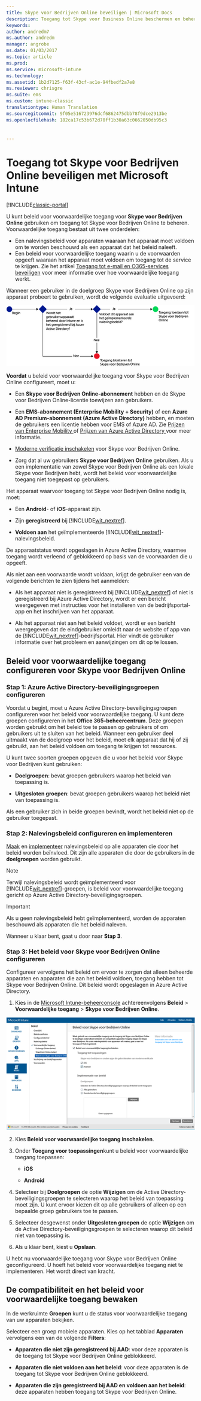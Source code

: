 ```yaml
---
title: Skype voor Bedrijven Online beveiligen | Microsoft Docs
description: Toegang tot Skype voor Business Online beschermen en beheren door gebruik te maken van voorwaardelijke toegang.
keywords: 
author: andredm7
ms.author: andredm
manager: angrobe
ms.date: 01/03/2017
ms.topic: article
ms.prod: 
ms.service: microsoft-intune
ms.technology: 
ms.assetid: 1b2d7125-f63f-43cf-ac1e-94fbedf2a7e8
ms.reviewer: chrisgre
ms.suite: ems
ms.custom: intune-classic
translationtype: Human Translation
ms.sourcegitcommit: 9f05e516723976dcf6862475dbb78f9dce2913be
ms.openlocfilehash: 182ca17c53b672d70ff1b30a63c0662050db95c3


---
```


# <a name="protect-access-to-skype-for-business-online-with-microsoft-intune"></a>Toegang tot Skype voor Bedrijven Online beveiligen met Microsoft Intune

[!INCLUDE[classic-portal](../includes/classic-portal.md)]

U kunt beleid voor voorwaardelijke toegang voor **Skype voor Bedrijven Online** gebruiken om toegang tot Skype voor Bedrijven Online te beheren.
Voorwaardelijke toegang bestaat uit twee onderdelen:
- Een nalevingsbeleid voor apparaten waaraan het apparaat moet voldoen om te worden beschouwd als een apparaat dat het beleid naleeft.
- Een beleid voor voorwaardelijke toegang waarin u de voorwaarden opgeeft waaraan het apparaat moet voldoen om toegang tot de service te krijgen.
Zie het artikel [Toegang tot e-mail en O365-services beveiligen](restrict-access-to-email-and-o365-services-with-microsoft-intune.md) voor meer informatie over hoe voorwaardelijke toegang werkt.

Wanneer een gebruiker in de doelgroep Skype voor Bedrijven Online op zijn apparaat probeert te gebruiken, wordt de volgende evaluatie uitgevoerd:

![Diagram met de beslissingspunten die worden gebruikt om te bepalen of een apparaat toegang tot Skype voor Bedrijven Online heeft of wordt geblokkeerd](../media/ConditionalAccess_SkypeforBusiness.png)

**Voordat** u beleid voor voorwaardelijke toegang voor Skype voor Bedrijven Online configureert, moet u:
- Een **Skype voor Bedrijven Online-abonnement** hebben en de Skype voor Bedrijven Online-licentie toewijzen aan gebruikers.
- Een **EMS-abonnement (Enterprise Mobility + Security)** of een **Azure AD Premium-abonnement (Azure Active Directory)** hebben, en moeten de gebruikers een licentie hebben voor EMS of Azure AD. Zie [Prijzen van Enterprise Mobility ](https://www.microsoft.com/en-us/cloud-platform/enterprise-mobility-pricing) of [Prijzen van Azure Active Directory ](https://azure.microsoft.com/en-us/pricing/details/active-directory/) voor meer informatie.

-   [Moderne verificatie inschakelen](https://docs.microsoft.com/en-us/intune/deploy-use/restrict-access-to-skype-for-business-online-with-microsoft-intune) voor Skype voor Bedrijven Online.
-  Zorg dat al uw gebruikers **Skype voor Bedrijven Online** gebruiken. Als u een implementatie van zowel Skype voor Bedrijven Online als een lokale Skype voor Bedrijven hebt, wordt het beleid voor voorwaardelijke toegang niet toegepast op gebruikers.

Het apparaat waarvoor toegang tot Skype voor Bedrijven Online nodig is, moet:

-   Een **Android**- of **iOS**-apparaat zijn.

-   Zijn **geregistreerd** bij [!INCLUDE[wit_nextref](../includes/wit_nextref_md.md)].

-   **Voldoen aan** het geïmplementeerde [!INCLUDE[wit_nextref](../includes/wit_nextref_md.md)]-nalevingsbeleid.


De apparaatstatus wordt opgeslagen in Azure Active Directory, waarmee toegang wordt verleend of geblokkeerd op basis van de voorwaarden die u opgeeft.

Als niet aan een voorwaarde wordt voldaan, krijgt de gebruiker een van de volgende berichten te zien tijdens het aanmelden:

-   Als het apparaat niet is geregistreerd bij [!INCLUDE[wit_nextref](../includes/wit_nextref_md.md)] of niet is geregistreerd bij Azure Active Directory, wordt er een bericht weergegeven met instructies voor het installeren van de bedrijfsportal-app en het inschrijven van het apparaat.

-   Als het apparaat niet aan het beleid voldoet, wordt er een bericht weergegeven dat de eindgebruiker omleidt naar de website of app van de [!INCLUDE[wit_nextref](../includes/wit_nextref_md.md)]-bedrijfsportal. Hier vindt de gebruiker informatie over het probleem en aanwijzingen om dit op te lossen.

## <a name="configure-conditional-access-for-skype-for-business-online"></a>Beleid voor voorwaardelijke toegang configureren voor Skype voor Bedrijven Online

### <a name="step-1-configure-azure-active-directory-security-groups"></a>Stap 1: Azure Active Directory-beveiligingsgroepen configureren
Voordat u begint, moet u Azure Active Directory-beveiligingsgroepen configureren voor het beleid voor voorwaardelijke toegang. U kunt deze groepen configureren in het **Office 365-beheercentrum**. Deze groepen worden gebruikt om het beleid toe te passen op gebruikers of om gebruikers uit te sluiten van het beleid. Wanneer een gebruiker deel uitmaakt van de doelgroep voor het beleid, moet elk apparaat dat hij of zij gebruikt, aan het beleid voldoen om toegang te krijgen tot resources.

U kunt twee soorten groepen opgeven die u voor het beleid voor Skype voor Bedrijven kunt gebruiken:

-   **Doelgroepen**: bevat groepen gebruikers waarop het beleid van toepassing is.

-   **Uitgesloten groepen**: bevat groepen gebruikers waarop het beleid niet van toepassing is.

Als een gebruiker zich in beide groepen bevindt, wordt het beleid niet op de gebruiker toegepast.

### <a name="step-2-configure-and-deploy-a-compliance-policy"></a>Stap 2: Nalevingsbeleid configureren en implementeren
[Maak](create-a-device-compliance-policy-in-microsoft-intune.md) en [implementeer](deploy-and-monitor-a-device-compliance-policy-in-microsoft-intune.md) nalevingsbeleid op alle apparaten die door het beleid worden beïnvloed. Dit zijn alle apparaten die door de gebruikers in de **doelgroepen** worden gebruikt.

> [!NOTE]
> Terwijl nalevingsbeleid wordt geïmplementeerd voor [!INCLUDE[wit_nextref](../includes/wit_nextref_md.md)]-groepen, is beleid voor voorwaardelijke toegang gericht op Azure Active Directory-beveiligingsgroepen.


> [!IMPORTANT]
> Als u geen nalevingsbeleid hebt geïmplementeerd, worden de apparaten beschouwd als apparaten die het beleid naleven.

Wanneer u klaar bent, gaat u door naar **Stap 3**.

### <a name="step-3-configure-the-skype-for-business-online-policy"></a>Stap 3: Het beleid voor Skype voor Bedrijven Online configureren
Configureer vervolgens het beleid om ervoor te zorgen dat alleen beheerde apparaten en apparaten die aan het beleid voldoen, toegang hebben tot Skype voor Bedrijven Online. Dit beleid wordt opgeslagen in Azure Active Directory.

1.  Kies in de [Microsoft Intune-beheerconsole](https://manage.microsoft.com) achtereenvolgens **Beleid** > **Voorwaardelijke toegang** > **Skype voor Bedrijven Online**.

  ![Schermafbeelding van de pagina met voorwaardelijk beleid voor Skype voor Bedrijven Online](./media/conditional_access_SFBPolicy.png)

2.  Kies **Beleid voor voorwaardelijke toegang inschakelen**.

3.  Onder **Toegang voor toepassingen**kunt u beleid voor voorwaardelijke toegang toepassen:

    -   **iOS**

    -   **Android**

4.  Selecteer bij **Doelgroepen** de optie **Wijzigen** om de Active Directory-beveiligingsgroepen te selecteren waarop het beleid van toepassing moet zijn. U kunt ervoor kiezen dit op alle gebruikers of alleen op een bepaalde groep gebruikers toe te passen.

5.  Selecteer desgewenst onder **Uitgesloten groepen** de optie **Wijzigen** om de Active Directory-beveiligingsgroepen te selecteren waarop dit beleid niet van toepassing is.

6.  Als u klaar bent, kiest u **Opslaan**.

U hebt nu voorwaardelijke toegang voor Skype voor Bedrijven Online geconfigureerd. U hoeft het beleid voor voorwaardelijke toegang niet te implementeren. Het wordt direct van kracht.


## <a name="monitor-the-compliance-and-conditional-access-policies"></a>De compatibiliteit en het beleid voor voorwaardelijke toegang bewaken
In de werkruimte **Groepen** kunt u de status voor voorwaardelijke toegang van uw apparaten bekijken.

Selecteer een groep mobiele apparaten. Kies op het tabblad **Apparaten** vervolgens een van de volgende **Filters**:

* **Apparaten die niet zijn geregistreerd bij AAD**: voor deze apparaten is de toegang tot Skype voor Bedrijven Online geblokkeerd.

* **Apparaten die niet voldoen aan het beleid**: voor deze apparaten is de toegang tot Skype voor Bedrijven Online geblokkeerd.

* **Apparaten die zijn geregistreerd bij AAD en voldoen aan het beleid**: deze apparaten hebben toegang tot Skype voor Bedrijven Online.



<!--HONumber=Jan17_HO4-->


